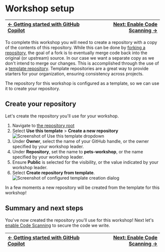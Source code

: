 # Workshop setup

| [← Getting started with GitHub Copilot][walkthrough-previous] | [Next: Enable Code Scanning →][walkthrough-next] |
|:-----------------------------------|------------------------------------------:|

To complete this workshop you will need to create a repository with a copy of the contents of this repository. While this can be done by [forking a repository][fork-repo], the goal of a fork is to eventually merge code back into the original (or upstream) source. In our case we want a separate copy as we don't intend to merge our changes. This is accomplished through the use of a [template repository][template-repo]. Template repositories are a great way to provide starters for your organization, ensuring consistency across projects.

The repository for this workshop is configured as a template, so we can use it to create your repository.

## Create your repository
Let's create the repository you'll use for your workshop.

1. Navigate to [the repository root][repo-root]
2. Select **Use this template** > **Create a new repository**
    ![Screenshot of Use this template dropdown](images/0-setup-template.png)
3. Under **Owner**, select the name of your GitHub handle, or the owner specified by your workshop leader.
4. Under **Repository**, set the name to **pets-workshop**, or the name specified by your workshop leader.
5. Ensure **Public** is selected for the visibility, or the value indicated by your workshop leader.
6. Select **Create repository from template**.
    ![Screenshot of configured template creation dialog](images/0-setup-configure.png)

In a few moments a new repository will be created from the template for this workshop!

## Summary and next steps
You've now created the repository you'll use for this workshop! Next let's [enable Code Scanning][walkthrough-next] to secure the code we write.

| [← Getting started with GitHub Copilot][walkthrough-previous] | [Next: Enable Code Scanning →][walkthrough-next] |
|:-----------------------------------|------------------------------------------:|

[fork-repo]: https://docs.github.com/en/get-started/quickstart/fork-a-repo
[template-repo]: https://docs.github.com/en/repositories/creating-and-managing-repositories/creating-a-template-repository
[repo-root]: /
[walkthrough-previous]: ../README.md
[walkthrough-next]: 1-code-scanning.md
